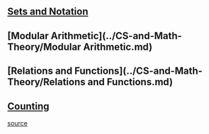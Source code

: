 ## [Sets and Notation](../CS-and-Math-Theory/Sets.md)
## [Modular Arithmetic](../CS-and-Math-Theory/Modular Arithmetic.md)
## [Relations and Functions](../CS-and-Math-Theory/Relations and Functions.md)
## [Counting](../CS-and-Math-Theory/Counting.md)
[source](http://www.stanford.edu/class/cs103x/cs103x-notes.pdf)
